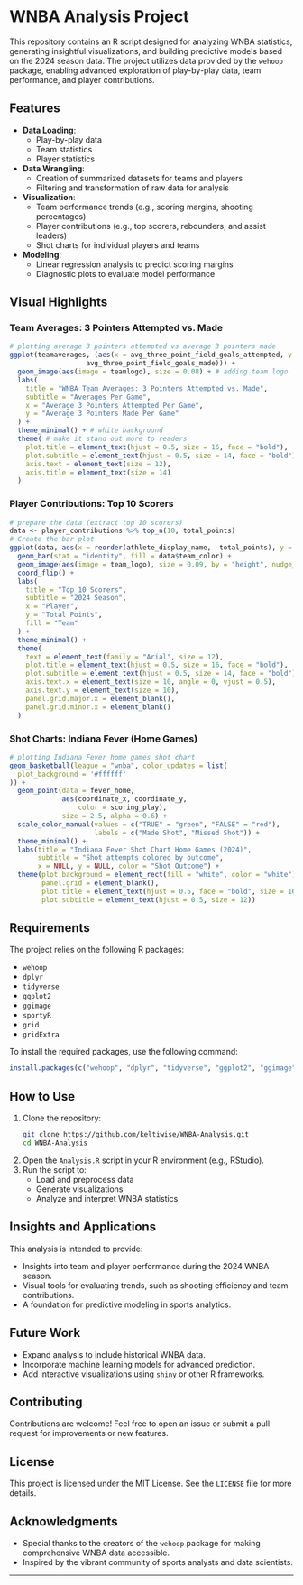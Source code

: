 # WNBA Analysis Project

This repository contains an R script designed for analyzing WNBA statistics, generating insightful visualizations, and building predictive models based on the 2024 season data. The project utilizes data provided by the `wehoop` package, enabling advanced exploration of play-by-play data, team performance, and player contributions.

## Features

- **Data Loading**:
  - Play-by-play data
  - Team statistics
  - Player statistics
- **Data Wrangling**:
  - Creation of summarized datasets for teams and players
  - Filtering and transformation of raw data for analysis
- **Visualization**:
  - Team performance trends (e.g., scoring margins, shooting percentages)
  - Player contributions (e.g., top scorers, rebounders, and assist leaders)
  - Shot charts for individual players and teams
- **Modeling**:
  - Linear regression analysis to predict scoring margins
  - Diagnostic plots to evaluate model performance

## Visual Highlights

### Team Averages: 3 Pointers Attempted vs. Made
```r
# plotting average 3 pointers attempted vs average 3 pointers made
ggplot(teamaverages, (aes(x = avg_three_point_field_goals_attempted, y = 
                   avg_three_point_field_goals_made))) + 
  geom_image(aes(image = teamlogo), size = 0.08) + # adding team logo
  labs(
    title = "WNBA Team Averages: 3 Pointers Attempted vs. Made",
    subtitle = "Averages Per Game",
    x = "Average 3 Pointers Attempted Per Game",
    y = "Average 3 Pointers Made Per Game"
  ) + 
  theme_minimal() + # white background 
  theme( # make it stand out more to readers
    plot.title = element_text(hjust = 0.5, size = 16, face = "bold"),
    plot.subtitle = element_text(hjust = 0.5, size = 14, face = "bold"),
    axis.text = element_text(size = 12),
    axis.title = element_text(size = 14)
  )
```

### Player Contributions: Top 10 Scorers
```r
# prepare the data (extract top 10 scorers)
data <- player_contributions %>% top_n(10, total_points)
# Create the bar plot
ggplot(data, aes(x = reorder(athlete_display_name, -total_points), y = total_points)) +
  geom_bar(stat = "identity", fill = data$team_color) +
  geom_image(aes(image = team_logo), size = 0.09, by = "height", nudge_x = 0.05) +
  coord_flip() +
  labs(
    title = "Top 10 Scorers",
    subtitle = "2024 Season",
    x = "Player",
    y = "Total Points",
    fill = "Team"
  ) +
  theme_minimal() +
  theme(
    text = element_text(family = "Arial", size = 12),
    plot.title = element_text(hjust = 0.5, size = 16, face = "bold"),
    plot.subtitle = element_text(hjust = 0.5, size = 14, face = "bold"),
    axis.text.x = element_text(size = 10, angle = 0, vjust = 0.5),
    axis.text.y = element_text(size = 10),
    panel.grid.major.x = element_blank(),
    panel.grid.minor.x = element_blank()
  )
```

### Shot Charts: Indiana Fever (Home Games)
```r
# plotting Indiana Fever home games shot chart
geom_basketball(league = "wnba", color_updates = list(
  plot_background = '#ffffff'
)) + 
  geom_point(data = fever_home,
             aes(coordinate_x, coordinate_y,
                 color = scoring_play),
             size = 2.5, alpha = 0.6) + 
  scale_color_manual(values = c("TRUE" = "green", "FALSE" = "red"),
                     labels = c("Made Shot", "Missed Shot")) + 
  theme_minimal() + 
  labs(title = "Indiana Fever Shot Chart Home Games (2024)",
       subtitle = "Shot attempts colored by outcome",
       x = NULL, y = NULL, color = "Shot Outcome") +
  theme(plot.background = element_rect(fill = "white", color = "white"),  
        panel.grid = element_blank(),  
        plot.title = element_text(hjust = 0.5, face = "bold", size = 16),
        plot.subtitle = element_text(hjust = 0.5, size = 12))
```

## Requirements

The project relies on the following R packages:

- `wehoop`
- `dplyr`
- `tidyverse`
- `ggplot2`
- `ggimage`
- `sportyR`
- `grid`
- `gridExtra`

To install the required packages, use the following command:

```r
install.packages(c("wehoop", "dplyr", "tidyverse", "ggplot2", "ggimage", "sportyR", "gridExtra"))
```

## How to Use

1. Clone the repository:
   ```bash
   git clone https://github.com/keltiwise/WNBA-Analysis.git
   cd WNBA-Analysis
   ```
2. Open the `Analysis.R` script in your R environment (e.g., RStudio).
3. Run the script to:
   - Load and preprocess data
   - Generate visualizations
   - Analyze and interpret WNBA statistics

## Insights and Applications

This analysis is intended to provide:

- Insights into team and player performance during the 2024 WNBA season.
- Visual tools for evaluating trends, such as shooting efficiency and team contributions.
- A foundation for predictive modeling in sports analytics.

## Future Work

- Expand analysis to include historical WNBA data.
- Incorporate machine learning models for advanced prediction.
- Add interactive visualizations using `shiny` or other R frameworks.

## Contributing

Contributions are welcome! Feel free to open an issue or submit a pull request for improvements or new features.

## License

This project is licensed under the MIT License. See the `LICENSE` file for more details.

## Acknowledgments

- Special thanks to the creators of the `wehoop` package for making comprehensive WNBA data accessible.
- Inspired by the vibrant community of sports analysts and data scientists.

---





